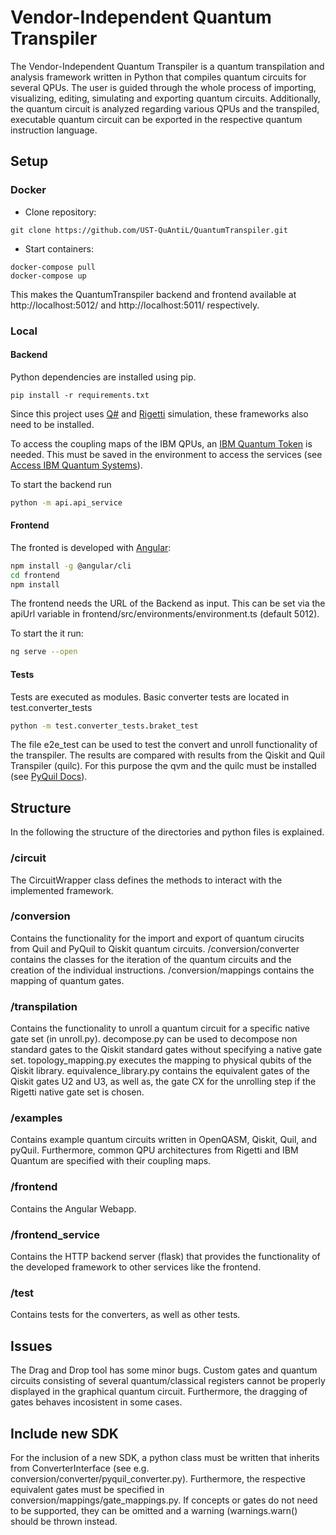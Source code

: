 # Vendor-Independent Quantum Transpiler

The Vendor-Independent Quantum Transpiler is a quantum transpilation and analysis framework written in Python that compiles quantum circuits for several QPUs. The user is guided through the whole process of importing, visualizing, editing, simulating and exporting quantum circuits. Additionally, the quantum circuit is analyzed regarding various QPUs and the transpiled, executable quantum circuit can be exported in the respective quantum instruction language. 

## Setup

### Docker

* Clone repository:
```
git clone https://github.com/UST-QuAntiL/QuantumTranspiler.git
```
* Start containers:
```
docker-compose pull
docker-compose up
```

This makes the QuantumTranspiler backend and frontend available at http://localhost:5012/ and http://localhost:5011/ respectively.

### Local

#### Backend
Python dependencies are installed using pip.
```
pip install -r requirements.txt
```

Since this project uses [Q#](https://learn.microsoft.com/en-us/azure/quantum/install-python-qdk?tabs=tabid-conda) and [Rigetti](https://pyquil-docs.rigetti.com/en/stable/start.html) simulation, these frameworks also need to be installed.

To access the coupling maps of the IBM QPUs, an [IBM Quantum Token](https://quantum-computing.ibm.com/account) is needed. This must be saved in the environment to access the services (see [Access IBM Quantum Systems](https://qiskit.org/documentation/install.html#install-access-ibm-q-devices-label)).

To start the backend run 
```bash
python -m api.api_service
```
#### Frontend
The fronted is developed with [Angular](https://angular.io/):
 ```bash
npm install -g @angular/cli
cd frontend
npm install
```
The frontend needs the URL of the Backend as input. This can be set via the apiUrl variable in frontend/src/environments/environment.ts (default 5012).

To start the it run:
```bash
ng serve --open
```
#### Tests
Tests are executed as modules.
Basic converter tests are located in test.converter_tests
```bash 
python -m test.converter_tests.braket_test
```

The file e2e_test can be used to test the convert and unroll functionality of the transpiler. The results are compared with results from the Qiskit and Quil Transpiler (quilc). For this purpose the qvm and the quilc must be installed (see [PyQuil Docs](https://pyquil-docs.rigetti.com/en/stable/start.html)).

## Structure
In the following the structure of the directories and python files is explained.

### /circuit
The CircuitWrapper class defines the methods to interact with the implemented framework.

### /conversion
Contains the functionality for the import and export of quantum cirucits from Quil and PyQuil to Qiskit quantum circuits. /conversion/converter contains the classes for the iteration of the quantum circuits and the creation of the individual instructions. /conversion/mappings contains the mapping of quantum gates.

### /transpilation 
Contains the functionality to unroll a quantum circuit for a specific native gate set (in unroll.py). decompose.py can be used to decompose non standard gates to the Qiskit standard gates without specifying a native gate set. topology_mapping.py executes the mapping to physical qubits of the Qiskit library. equivalence_library.py contains the equivalent gates of the Qiskit gates U2 and U3, as well as, the gate CX for the unrolling step if the Rigetti native gate set is chosen.

### /examples
Contains example quantum circuits written in OpenQASM, Qiskit, Quil, and pyQuil. Furthermore, common QPU architectures from Rigetti and IBM Quantum are specified with their coupling maps.

### /frontend
Contains the Angular Webapp.

### /frontend_service
Contains the HTTP backend server (flask) that provides the functionality of the developed framework to other services like the frontend.

### /test
Contains tests for the converters, as well as other tests.

## Issues
The Drag and Drop tool has some minor bugs. Custom gates and quantum circuits consisting of several quantum/classical registers cannot be properly displayed in the graphical quantum circuit. Furthermore, the dragging of gates behaves incosistent in some cases.

## Include new SDK
For the inclusion of a new SDK, a python class must be written that inherits from ConverterInterface (see e.g. conversion/converter/pyquil_converter.py). Furthermore, the respective equivalent gates must be specified in conversion/mappings/gate_mappings.py. If concepts or gates do not need to be supported, they can be omitted and a warning (warnings.warn() should be thrown instead.
